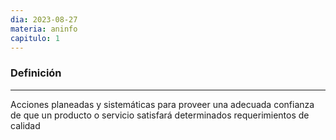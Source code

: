```yaml
---
dia: 2023-08-27
materia: aninfo
capitulo: 1
---
```

### Definición
---
Acciones planeadas y sistemáticas para proveer una adecuada confianza de que un producto o servicio satisfará determinados requerimientos de calidad